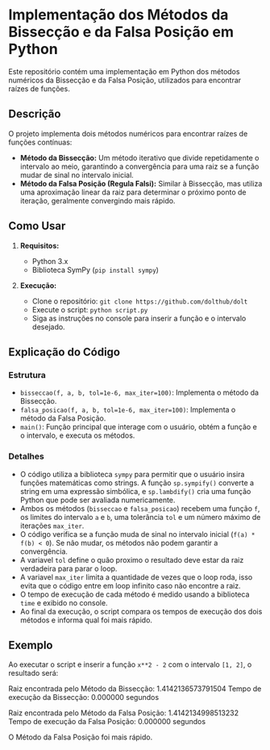 # Implementação dos Métodos da Bissecção e da Falsa Posição em Python

Este repositório contém uma implementação em Python dos métodos numéricos da Bissecção e da Falsa Posição, utilizados para encontrar raízes de funções.

## Descrição

O projeto implementa dois métodos numéricos para encontrar raízes de funções contínuas:

* **Método da Bissecção:** Um método iterativo que divide repetidamente o intervalo ao meio, garantindo a convergência para uma raiz se a função mudar de sinal no intervalo inicial.
* **Método da Falsa Posição (Regula Falsi):** Similar à Bissecção, mas utiliza uma aproximação linear da raiz para determinar o próximo ponto de iteração, geralmente convergindo mais rápido.

## Como Usar

1.  **Requisitos:**
    * Python 3.x
    * Biblioteca SymPy (`pip install sympy`)

2.  **Execução:**
    * Clone o repositório: `git clone https://github.com/dolthub/dolt`
    * Execute o script: `python script.py`
    * Siga as instruções no console para inserir a função e o intervalo desejado.

## Explicação do Código

### Estrutura

* `bisseccao(f, a, b, tol=1e-6, max_iter=100)`: Implementa o método da Bissecção.
* `falsa_posicao(f, a, b, tol=1e-6, max_iter=100)`: Implementa o método da Falsa Posição.
* `main()`: Função principal que interage com o usuário, obtém a função e o intervalo, e executa os métodos.

### Detalhes

* O código utiliza a biblioteca `sympy` para permitir que o usuário insira funções matemáticas como strings. A função `sp.sympify()` converte a string em uma expressão simbólica, e `sp.lambdify()` cria uma função Python que pode ser avaliada numericamente.
* Ambos os métodos (`bisseccao` e `falsa_posicao`) recebem uma função `f`, os limites do intervalo `a` e `b`, uma tolerância `tol` e um número máximo de iterações `max_iter`.
* O código verifica se a função muda de sinal no intervalo inicial (`f(a) * f(b) < 0`). Se não mudar, os métodos não podem garantir a convergência.
* A variavel `tol` define o quão proximo o resultado deve estar da raiz verdadeira para parar o loop.
* A variavel `max_iter` limita a quantidade de vezes que o loop roda, isso evita que o código entre em loop infinito caso não encontre a raiz.
* O tempo de execução de cada método é medido usando a biblioteca `time` e exibido no console.
* Ao final da execução, o script compara os tempos de execução dos dois métodos e informa qual foi mais rápido.

## Exemplo

Ao executar o script e inserir a função `x**2 - 2` com o intervalo `[1, 2]`, o resultado será:

Raiz encontrada pelo Método da Bissecção: 1.4142136573791504
Tempo de execução da Bissecção: 0.000000 segundos

Raiz encontrada pelo Método da Falsa Posição: 1.4142134998513232
Tempo de execução da Falsa Posição: 0.000000 segundos

O Método da Falsa Posição foi mais rápido.